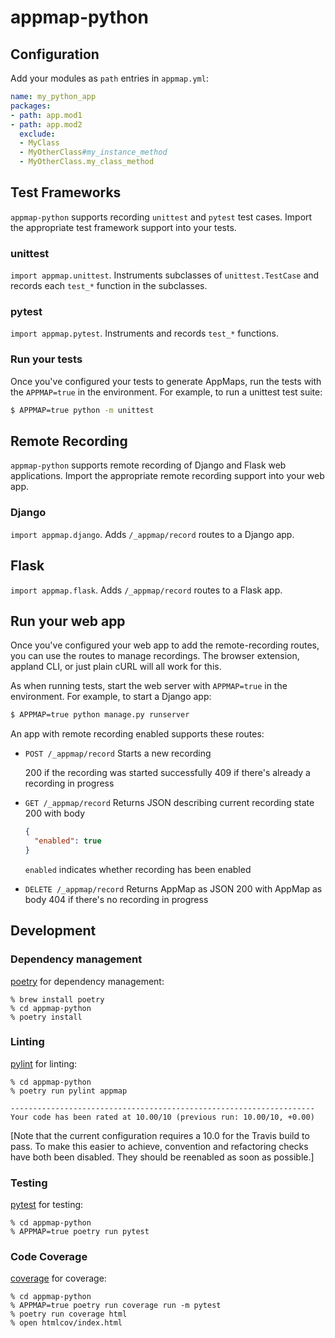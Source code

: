 # appmap-python

## Configuration
Add your modules as `path` entries in `appmap.yml`:

```yaml
name: my_python_app
packages:
- path: app.mod1
- path: app.mod2
  exclude:
  - MyClass
  - MyOtherClass#my_instance_method
  - MyOtherClass.my_class_method
```

## Test Frameworks
`appmap-python` supports recording `unittest` and `pytest` test cases. Import the
appropriate test framework support into your tests.

### unittest
`import appmap.unittest`. Instruments subclasses of `unittest.TestCase` and records each
`test_*` function in the subclasses.

### pytest
`import appmap.pytest`. Instruments and records `test_*` functions.

### Run your tests
Once you've configured your tests to generate AppMaps, run the tests with the
`APPMAP=true` in the environment. For example, to run a unittest test suite:

```sh
$ APPMAP=true python -m unittest
```


## Remote Recording
`appmap-python` supports remote recording of Django and Flask web applications. Import the
appropriate remote recording support into your web app.

### Django
`import appmap.django`. Adds `/_appmap/record` routes to a Django app.

## Flask
`import appmap.flask`. Adds `/_appmap/record` routes to a Flask app.

## Run your web app
Once you've configured your web app to add the remote-recording routes, you can use the
routes to manage recordings. The browser extension, appland CLI, or just plain cURL will
all work for this.

As when running tests, start the web server with `APPMAP=true` in the environment. For
example, to start a Django app:

```sh
$ APPMAP=true python manage.py runserver
```

An app with remote recording enabled supports these routes:

* `POST /_appmap/record`
  Starts a new recording

  200 if the recording was started successfully
  409 if there's already a recording in progress

* `GET /_appmap/record`
  Returns JSON describing current recording state
  200 with body

  ```json
  {
    "enabled": true
  }
  ```
  `enabled` indicates whether recording has been enabled

* `DELETE /_appmap/record`
  Returns AppMap as JSON
  200 with AppMap as body
  404 if there's no recording in progress

## Development

### Dependency management

[poetry](https://https://python-poetry.org/) for dependency management:

```
% brew install poetry
% cd appmap-python
% poetry install
```

### Linting
[pylint](https://www.pylint.org/) for linting:

```
% cd appmap-python
% poetry run pylint appmap

--------------------------------------------------------------------
Your code has been rated at 10.00/10 (previous run: 10.00/10, +0.00)

```

[Note that the current configuration requires a 10.0 for the Travis build to pass. To make
this easier to achieve, convention and refactoring checks have both been disabled. They
should be reenabled as soon as possible.]


### Testing
[pytest](https://docs.pytest.org/en/stable/) for testing:

```
% cd appmap-python
% APPMAP=true poetry run pytest
```

### Code Coverage
[coverage](https://coverage.readthedocs.io/) for coverage:

```
% cd appmap-python
% APPMAP=true poetry run coverage run -m pytest
% poetry run coverage html
% open htmlcov/index.html
```
